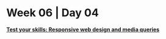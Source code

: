 # Week 06 | Day 04

  [**Test your skills: Responsive web design and media queries**](https://developer.mozilla.org/en-US/docs/Learn/CSS/CSS_layout/rwd_skills)